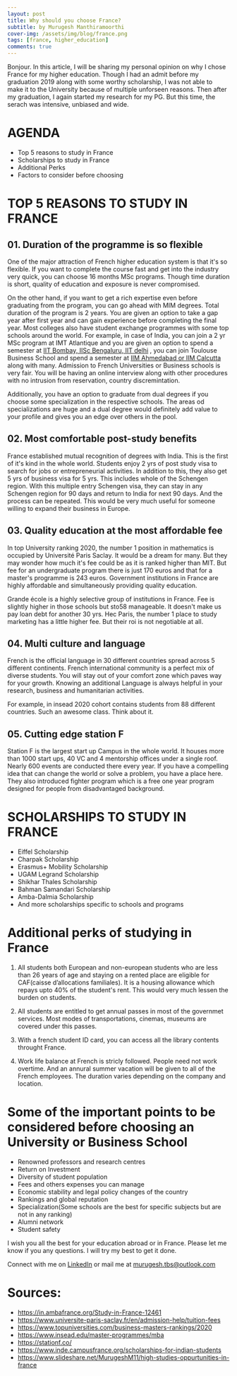 ```yaml
---
layout: post
title: Why should you choose France?
subtitle: by Murugesh Manthiramoorthi
cover-img: /assets/img/blog/france.png
tags: [france, higher_education]
comments: true
---
```


Bonjour. In this article, I will be sharing my personal opinion on why I chose France for my higher education. Though I had an admit before my graduation 2019 along with some worthy scholarship, I was not able to make it to the University because of multiple unforseen reasons. Then after my graduation, I again started my research for my PG. But this time, the serach was intensive, unbiased and wide.

# AGENDA
* Top 5 reasons to study in France
* Scholarships to study in France
* Additional Perks
* Factors to consider before choosing 

# TOP 5 REASONS TO STUDY IN FRANCE

## 01. Duration of the programme is so flexible
One of the major attraction of French higher education system is that it's so flexible. If you want to complete the course fast and get into the industry very quick, you can choose 16 months MSc programs. Though time duration is short, quality of education and exposure is never compromised. 

On the other hand, if you want to get a rich expertise even before graduating from the program, you can go ahead with MIM degrees. Total duration of the program is 2 years. You are given an option to take a gap year after first year and can gain experience before completing the final year. Most colleges also have student exchange programmes with some top schools around the world. For example, in case of India, you can join a 2 yr MSc program at IMT Atlantique and you are given an option to spend a semester at [IIT Bombay, IISc Bengaluru, IIT delhi](https://www.imt-atlantique.fr/en/international/study-abroad-out/exchange-semesters) , you can join Toulouse Business School and spend a semester at [IIM Ahmedabad or IIM Calcutta](https://www.tbs-education.com/about-tbs/partners-universities/) along with many. Admission to French Universities or Business schools is very fair. You will be having an online interview along with other procedures with no intrusion from reservation, country discremintation.

Additionally, you have an option to graduate from dual degrees if you choose some specialization in the respective schools. The areas od specializations are huge and a dual degree would definitely add value to your profile and gives you an edge over others in the pool. 

## 02. Most comfortable post-study benefits
France established mutual recognition of degrees with India. This is the first of it's kind in the whole world. 
Students enjoy 2 yrs of post study visa to search for jobs or entrepreneurial activities. In addition to this, they also get 5 yrs of business visa for 5 yrs. This includes whole of the Schengen region. With this multiple entry Schengen visa, they can stay in any Schengen region for 90 days and return to India for next 90 days. And the process can be repeated. This would be very much useful for someone willing to expand their business in Europe. 

## 03. Quality education at the most affordable fee
In top University ranking 2020, the number 1 position in mathematics is occupied by Université Paris Saclay. It would be a dream for many. But they may wonder how much it's fee could be as it is ranked higher than MIT. But fee for an undergraduate program there is just 170 euros and that for a master's programme is 243 euros. Government institutions in France are highly affordable and simultaneously providing quality education. 

Grande école is a highly selective group of institutions in France. Fee is slightly higher in those schools but sto58 manageable. It doesn't make us pay loan debt for another 30 yrs. Hec Paris, the number 1 place to study marketing has a little higher fee. But their roi is not negotiable at all. 

## 04. Multi culture and language
French is the official language in 30 different countries spread across 5 different continents. French international community is a perfect mix of diverse students. You will stay out of your comfort zone which paves way for your growth. Knowing an additional Language is always helpful in your research, business and humanitarian activities. 

For example, in insead 2020 cohort contains students from 88 different countries. Such an awesome class. Think about it. 

## 05. Cutting edge station F
Station F is the largest start up Campus in the whole world. It houses more than 1000 start ups, 40 VC and 4 mentorship offices under a single roof. Nearly 600 events are conducted there every year. If you have a compelling idea that can change the world or solve a problem, you have a place here. They also introduced fighter program which is a free one year program designed for people from disadvantaged background. 

# SCHOLARSHIPS TO STUDY IN FRANCE

* Eiffel Scholarship
* Charpak Scholarship
* Erasmus+ Mobility Scholarship
* UGAM Legrand Scholarship
* Shikhar Thales Scholarship
* Bahman Samandari Scholarship
* Amba-Dalmia Scholarship 
* And more scholarships specific to schools and programs

# Additional perks of studying in France

01. All students both European and non-european students who are less than 26 years of age and staying on a rented place are eligible for CAF(caisse d’allocations familiales). It is a housing allowance which repays upto 40% of the student's rent. This would very much lessen the burden on students.

02. All students are entitled to get annual passes in most of the governmet services. Most modes of transportations, cinemas, museums are covered under this passes.

03. With a french student ID card, you can access all the library contents throught France.

04. Work life balance at French is stricly followed. People need not work overtime. And an annural summer vacation will be given to all of the French employees. The duration varies depending on the company and location.

# Some of the important points to be considered before choosing an University or Business School

* Renowned professors and research centres
* Return on Investment
* Diversity of student population
* Fees and others expenses you can manage
* Economic stability and legal policy changes of the country
* Rankings and global reputation
* Specialization(Some schools are the best for specific subjects but are not in any ranking)
* Alumni network
* Student safety

I wish you all the best for your education abroad or in France. Please let me know if you any questions. I will try my best to get it done. 

Connect with me on [LinkedIn](https://www.linkedin.com/in/murugesh-manthiramoorthi/) or mail me at [murugesh.tbs@outlook.com](mailto:murugesh.tbs@outlook.com)

# Sources:
* https://in.ambafrance.org/Study-in-France-12461
* https://www.universite-paris-saclay.fr/en/admission-help/tuition-fees
* https://www.topuniversities.com/business-masters-rankings/2020
* https://www.insead.edu/master-programmes/mba
* https://stationf.co/
* https://www.inde.campusfrance.org/scholarships-for-indian-students
* https://www.slideshare.net/MurugeshM11/high-studies-oppurtunities-in-france

